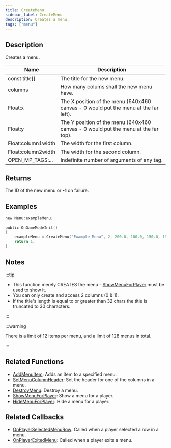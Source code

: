 ```yaml
---
title: CreateMenu
sidebar_label: CreateMenu
description: Creates a menu.
tags: ["menu"]
---
```


## Description

Creates a menu.

| Name               | Description                                                                         |
| ------------------ | ----------------------------------------------------------------------------------- |
| const title[]      | The title for the new menu.                                                         |
| columns            | How many colums shall the new menu have.                                            |
| Float:x            | The X position of the menu (640x460 canvas - 0 would put the menu at the far left). |
| Float:y            | The Y position of the menu (640x460 canvas - 0 would put the menu at the far top).  |
| Float:column1width | The width for the first column.                                                     |
| Float:column2width | The width for the second column.                                                    |
| OPEN_MP_TAGS:...   | Indefinite number of arguments of any tag.                                          |

## Returns

The ID of the new menu or **-1** on failure.

## Examples

```c
new Menu:exampleMenu;

public OnGameModeInit()
{
    exampleMenu = CreateMenu("Example Menu", 2, 200.0, 100.0, 150.0, 150.0);
    return 1;
}
```

## Notes

:::tip

- This function merely CREATES the menu - [ShowMenuForPlayer](ShowMenuForPlayer) must be used to show it.
- You can only create and access 2 columns (0 & 1).
- If the title's length is equal to or greater than 32 chars the title is truncated to 30 characters.

:::

:::warning

There is a limit of 12 items per menu, and a limit of 128 menus in total.

:::

## Related Functions

- [AddMenuItem](AddMenuItem): Adds an item to a specified menu.
- [SetMenuColumnHeader](SetMenuColumnHeader): Set the header for one of the columns in a menu.
- [DestroyMenu](DestroyMenu): Destroy a menu.
- [ShowMenuForPlayer](ShowMenuForPlayer): Show a menu for a player.
- [HideMenuForPlayer](HideMenuForPlayer): Hide a menu for a player.

## Related Callbacks

- [OnPlayerSelectedMenuRow](../callbacks/OnPlayerSelectedMenuRow): Called when a player selected a row in a menu.
- [OnPlayerExitedMenu](../callbacks/OnPlayerExitedMenu): Called when a player exits a menu.
